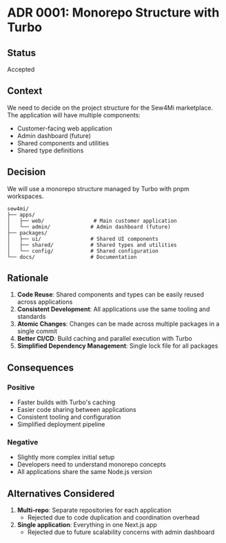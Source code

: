 # ADR 0001: Monorepo Structure with Turbo

## Status

Accepted

## Context

We need to decide on the project structure for the Sew4Mi marketplace. The application will have multiple components:

- Customer-facing web application
- Admin dashboard (future)
- Shared components and utilities
- Shared type definitions

## Decision

We will use a monorepo structure managed by Turbo with pnpm workspaces.

```
sew4mi/
├── apps/
│   ├── web/                # Main customer application
│   └── admin/             # Admin dashboard (future)
├── packages/
│   ├── ui/                # Shared UI components
│   ├── shared/            # Shared types and utilities
│   └── config/            # Shared configuration
└── docs/                  # Documentation
```

## Rationale

1. **Code Reuse**: Shared components and types can be easily reused across applications
2. **Consistent Development**: All applications use the same tooling and standards
3. **Atomic Changes**: Changes can be made across multiple packages in a single commit
4. **Better CI/CD**: Build caching and parallel execution with Turbo
5. **Simplified Dependency Management**: Single lock file for all packages

## Consequences

### Positive

- Faster builds with Turbo's caching
- Easier code sharing between applications
- Consistent tooling and configuration
- Simplified deployment pipeline

### Negative

- Slightly more complex initial setup
- Developers need to understand monorepo concepts
- All applications share the same Node.js version

## Alternatives Considered

1. **Multi-repo**: Separate repositories for each application
   - Rejected due to code duplication and coordination overhead
2. **Single application**: Everything in one Next.js app
   - Rejected due to future scalability concerns with admin dashboard
